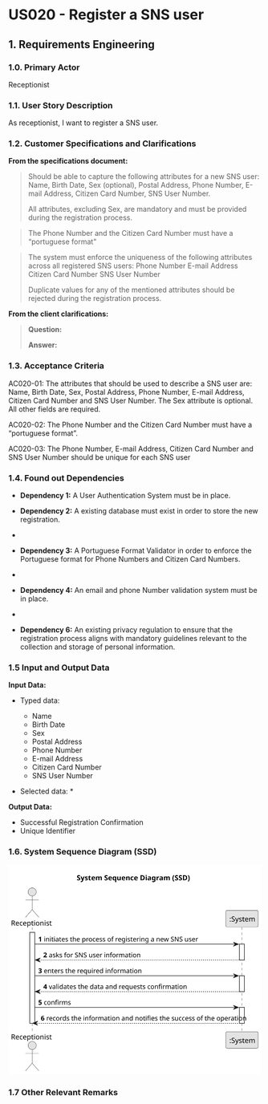 # US020 - Register a SNS user

## 1. Requirements Engineering

### 1.0. Primary Actor
Receptionist

### 1.1. User Story Description
As receptionist, I want to register a SNS user.

### 1.2. Customer Specifications and Clarifications
**From the specifications document:**

> Should be able to capture the following attributes for a new SNS user:
        Name,
        Birth Date,
        Sex (optional),
        Postal Address,
        Phone Number,
        E-mail Address,
        Citizen Card Number,
        SNS User Number.
> 
>All attributes, excluding Sex, are mandatory and must be provided during the registration process.

> The Phone Number and the Citizen Card Number must have a “portuguese
format"

>The system must enforce the uniqueness of the following attributes across all registered SNS users:
        Phone Number
        E-mail Address
        Citizen Card Number
        SNS User Number 
>
>Duplicate values for any of the mentioned attributes should be rejected during the registration process.

**From the client clarifications:**

> **Question:**
>
> **Answer:**
>


### 1.3. Acceptance Criteria

AC020-01: The attributes that should be used to describe a SNS user are: Name, Birth Date,
Sex, Postal Address, Phone Number, E-mail Address, Citizen Card Number and
SNS User Number. The Sex attribute is optional. All other fields are required.

AC020-02: The Phone Number and the Citizen Card Number must have a “portuguese
format”.

AC020-03: The Phone Number, E-mail Address, Citizen Card Number and SNS User Number
should be unique for each SNS user


### 1.4. Found out Dependencies
* **Dependency 1:** A User Authentication System must be in place.

* **Dependency 2:** A existing database must exist in order to store the new registration.
*
* **Dependency 3:** A Portuguese Format Validator in order to enforce the Portuguese format for Phone Numbers and Citizen Card Numbers.
* 
* **Dependency 4:** An email and phone Number validation system must be in place.
* 
* **Dependency 6:** An existing privacy regulation to ensure that the registration process aligns with mandatory guidelines relevant to the collection and storage of personal information.

### 1.5 Input and Output Data
**Input Data:**

* Typed data:
  * Name
  * Birth Date
  * Sex
  * Postal Address
  * Phone Number
  * E-mail Address
  * Citizen Card Number
  * SNS User Number
  
  
* Selected data:
    *

**Output Data:**

* Successful Registration Confirmation
* Unique Identifier


### 1.6. System Sequence Diagram (SSD)
![US020-SSD.svg](ssdsvg%2Fsvg%2FUS020-SSD.svg)

### 1.7 Other Relevant Remarks